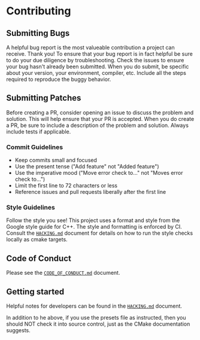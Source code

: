 # Contributing

## Submitting Bugs

A helpful bug report is the most valueable contribution a project can receive. Thank you! To ensure that your bug report is in fact helpful be sure to do your due diligence by troubleshooting. Check the issues to ensure your bug hasn't already been submitted. When you do submit, be specific about your version, your environment, compiler, etc. Include all the steps required to reproduce the buggy behavior.

## Submitting Patches

Before creating a PR, consider opening an issue to discuss the problem and solution. This will help ensure that your PR is accepted. When you do create a PR, be sure to include a description of the problem and solution. Always include tests if applicable.

### Commit Guidelines

* Keep commits small and focused
* Use the present tense ("Add feature" not "Added feature")
* Use the imperative mood ("Move error check to..." not "Moves error check to...")
* Limit the first line to 72 characters or less
* Reference issues and pull requests liberally after the first line

### Style Guidelines

Follow the style you see! This project uses a format and style from the Google style guide for C++. The style and formatting is enforced by CI. Consult the [`HACKING.md`](HACKING.md) document for details on how to run the style checks locally as cmake targets.

## Code of Conduct

Please see the [`CODE_OF_CONDUCT.md`](CODE_OF_CONDUCT.md) document.

## Getting started

Helpful notes for developers can be found in the [`HACKING.md`](HACKING.md) document.

In addition to he above, if you use the presets file as instructed, then you should NOT check it into source control, just as the CMake documentation suggests.

